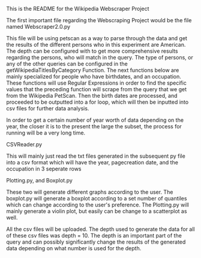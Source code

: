 This is the README for the Wikipedia Webscraper Project

The first important file regarding the Webscraping Project would be the file named Webscraper2.0.py

This file will be using petscan as a way to parse through the data and get the results of the different persons who in this experiment are American. The depth can be configured with to get more comprehensive results regarding the persons, who will match in the query. The type of persons, or any of the other queries can be configured in the getWikipediaTitlesByCategory Function. The next functions below are mainly specialized for people who have birthdates, and an occupation. These functions will use Regular Expressions in order to find the specific values that the preceding function will scrape from the query that we get from the Wikipedia PetScan. Then the birth dates are processed, and proceeded to be outputted into a for loop, which will then be inputted into csv files for further data analysis. 

In order to get a certain number of year worth of data depending on the year, the closer it is to the present the large the subset, the process for running will be a very long time. 

CSVReader.py

This will mainly just read the txt files generated in the subsequent py file into a csv format which will have the year, pagecreation date, and the occupation in 3 seperate rows

Plotting.py, and Boxplot.py

These two will generate different graphs according to the user. The boxplot.py will generate a boxplot according to a set number of quantiles which can change according to the user's preference. The Plotting.py will mainly generate a violin plot, but easily can be change to a scatterplot as well. 

All the csv files will be uploaded. The depth used to generate the data for all of these csv files was depth = 10. The depth is an important part of the query and can possibly significantly change the results of the generated data depending on what number is used for the depth.